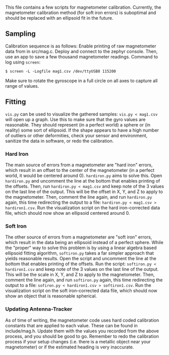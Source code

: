 This file contains a few scripts for magnetometer calibration.
Currently, the magnetometer calibration method (for soft iron errors)
is suboptimal and should be replaced with an ellipsoid fit in the future.

## Sampling
Calibration sequence is as follows:
Enable printing of raw magnetometer data from in src/mag.c. Deploy and connect to the zephyr console. Then, use an app to save a few thousand magnetometer readings. Command to log using `screen`:
```
$ screen -L -Logfile mag1.csv /dev/ttyUSB0 115200
```
Make sure to rotate the gyroscope in a full circle on all axes to capture all
range of values.

## Fitting
`vis.py` can be used to visualize the gathered samples: `vis.py < mag1.csv` will
open up a graph. Use this to make sure that the gyro values are reasonable. They
should represent (in a perfect world) a sphere or (in reality) some sort of
ellipsoid. If the shape appears to have a high number of outliers or other
deformities, check your sensor and environment, sanitize the data in software,
or redo the calibration.
### Hard Iron
The main source of errors from a magnetometer are "hard iron" errors, which
result in an offset to the center of the magnetometer (in a perfect world, it
would be centered around 0). `hardiron.py` aims to solve this.
Open `hardiron.py` and uncomment the line at the bottom that enables printing of
the offsets. Then, run `hardiron.py < mag1.csv` and keep note of the 3 values on
the last line of the output. This will be the offset in X, Y, and Z to apply to
the magnetometer. Then, comment the line again, and run `hardiron.py` again,
this time redirecting the output to a file: `hardiron.py < mag1.csv >
hardiron1.csv`. Run the visualization script on the hard iron-corrected data
file, which should now show an ellipsoid centered around 0.

### Soft Iron
The other source of errors from a magnetometer are "soft iron" errors, which
result in the data being an ellipsoid instead of a perfect sphere. While the
"proper" way to solve this problem is by using a linear algebra based ellipsoid
fitting algorithm, `softiron.py` takes a far simpler approach that yields
reasonable results. Open the script and uncomment the line at the bottom that
enables printing of the offsets. Run the script: `softiron.py < hardiron1.csv`
and keep note of the 3 values on the last line of the output. This will be the
scale in X, Y, and Z to apply to the magnetometer. Then, comment the line again,
and run `softiron.py` again, this time redirecting the output to a file:
`sofiron.py < hardiron1.csv > softiron1.csv`. Run the visualization script on
the soft iron-corrected data file, which should now show an object that is
reasonable spherical.

### Updating Antenna-Tracker
As of time of writing, the magnetometer code uses hard coded calibration
constants that are applied to each value. These can be found in include/mag.h.
Update them with the values you recorded from the above process, and you should
be good to go. Remember to redo the calibration process if your setup changes
(i.e. there is a metallic object near your magnetometer) or if the estimated
heading is very inaccurate.
